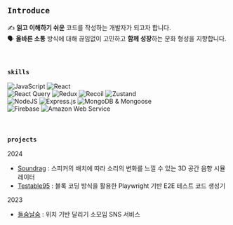 ## `Introduce`

✍️ **읽고 이해하기 쉬운** 코드를 작성하는 개발자가 되고자 합니다.<br>
🗣️ **올바른 소통** 방식에 대해 끊임없이 고민하고 **함께 성장**하는 문화 형성을 지향합니다.

<br>

### `skills`
![JavaScript](https://img.shields.io/badge/javascript-%23404d59.svg?style=for-the-badge&logo=javascript&logoColor=%sd)
![React](https://img.shields.io/badge/react-%23404d59.svg?style=for-the-badge&logo=react&logoColor=%2361DAFB)<br>
![React Query](https://img.shields.io/badge/reactquery-%23404d59.svg?style=for-the-badge&logo=reactquery&logoColor=%2) 
![Redux](https://img.shields.io/badge/redux-%23404d59.svg?style=for-the-badge&logo=redux&logoColor=%23DB7093)
![Recoil](https://img.shields.io/badge/recoil-%23404d59.svg?style=for-the-badge&logo=recoil&logoColor=%sd)
![Zustand](https://img.shields.io/badge/zustand-%23404d59.svg?style=for-the-badge&logo=react&logoColor=%23FFFFFF) <br>
![NodeJS](https://img.shields.io/badge/node.js-404d59?style=for-the-badge&logo=node.js&logoColor=6DA55F)
![Express.js](https://img.shields.io/badge/express.js-%23404d59.svg?style=for-the-badge&logo=express&logoColor=%23w)
![MongoDB & Mongoose](https://img.shields.io/badge/MongoDB%20&%20Mongoose-%23404d59.svg?style=for-the-badge&logo=mongodb&logoColor=w) <br>
![Firebase](https://img.shields.io/badge/firebase-%23404d59.svg?style=for-the-badge&logo=firebase&logoColor=red)
![Amazon Web Service](https://img.shields.io/badge/amazon%20web%20service-%23404d59.svg?style=for-the-badge&logo=amazon&logoColor=b)

<br>

### `projects`
2024
- [Soundrag](https://soundrag.co.kr/) : 스피커의 배치에 따라 소리의 변화를 느낄 수 있는 3D 공간 음향 시뮬레이터
- [Testable95](https://testable95.co.kr/) : 블록 코딩 방식을 활용한 Playwright 기반 E2E 테스트 코드 생성기

2023
- [들숨날숨](https://teal-jalebi-251bb4.netlify.app/) : 위치 기반 달리기 소모임 SNS 서비스
